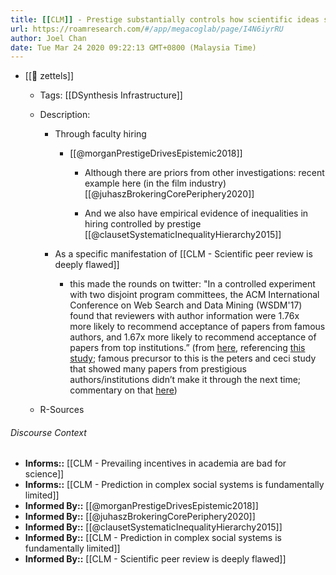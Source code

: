 ```yaml
---
title: [[CLM]] - Prestige substantially controls how scientific ideas spread
url: https://roamresearch.com/#/app/megacoglab/page/I4N6iyrRU
author: Joel Chan
date: Tue Mar 24 2020 09:22:13 GMT+0800 (Malaysia Time)
---
```


- [[🌲 zettels]]

    - Tags: [[DSynthesis Infrastructure]]

    - Description:

        - Through faculty hiring

            - [[@morganPrestigeDrivesEpistemic2018]]

                - Although there are priors from other investigations: recent example here (in the film industry) [[@juhaszBrokeringCorePeriphery2020]]

                - And we also have empirical evidence of inequalities in hiring controlled by prestige [[@clausetSystematicInequalityHierarchy2015]]

        - As a specific manifestation of [[CLM - Scientific peer review is deeply flawed]]

            - this made the rounds on twitter: "In a controlled experiment with two disjoint program committees, the ACM International Conference on Web Search and Data Mining (WSDM'17) found that reviewers with author information were 1.76x more likely to recommend acceptance of papers from famous authors, and 1.67x more likely to recommend acceptance of papers from top institutions.” (from [here](https://cacm.acm.org/magazines/2018/6/228027-effectiveness-of-anonymization-in-double-blind-review/fulltext#R6), referencing [this study](https://arxiv.org/pdf/1702.00502.pdf); famous precursor to this is the peters and ceci study that showed many papers from prestigious authors/institutions didn’t make it through the next time; commentary on that [here](https://thewinnower.com/discussions/7-_the-_peters-_ceci-_study-_of-_journal-_publications))

    - R-Sources

###### Discourse Context

- **Informs::** [[CLM - Prevailing incentives in academia are bad for science]]
- **Informs::** [[CLM - Prediction in complex social systems is fundamentally limited]]
- **Informed By::** [[@morganPrestigeDrivesEpistemic2018]]
- **Informed By::** [[@juhaszBrokeringCorePeriphery2020]]
- **Informed By::** [[@clausetSystematicInequalityHierarchy2015]]
- **Informed By::** [[CLM - Prediction in complex social systems is fundamentally limited]]
- **Informed By::** [[CLM - Scientific peer review is deeply flawed]]

